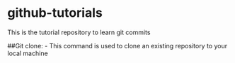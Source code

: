 # github-tutorials
This is the tutorial repository to learn git commits

##Git clone: - This command is used to clone an existing repository to your local machine
